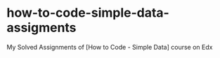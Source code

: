 # how-to-code-simple-data-assigments
My Solved Assignments of [How to Code - Simple Data] course on Edx
